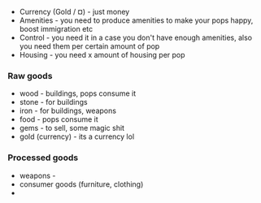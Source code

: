 * Currency (Gold / ¤) - just money
* Amenities - you need to produce amenities to make your pops happy, boost immigration etc
* Control - you need it in a case you don't have enough amenities, also you need them per certain amount of pop  
* Housing - you need x amount of housing per pop 



### Raw goods
* wood - buildings, pops consume it 
* stone - for buildings
* iron - for buildings, weapons 
* food - pops consume it 
* gems - to sell, some magic shit
* gold (currency) - its a currency lol
### Processed goods
* weapons - 
* consumer goods (furniture, clothing)
*  